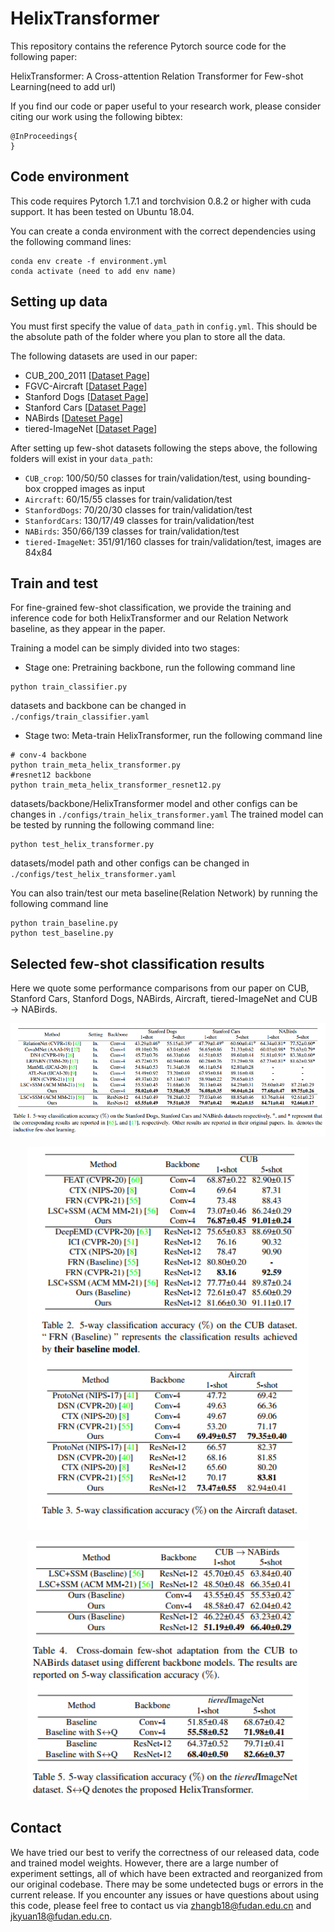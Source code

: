 # HelixTransformer


This repository contains the reference Pytorch source code for the following paper:

HelixTransformer: A Cross-attention Relation Transformer for Few-shot Learning(need to add url)

If you find our code or paper useful to your research work, please consider citing our work using the following bibtex:
```
@InProceedings{
}
```

## Code environment
This code requires Pytorch 1.7.1 and torchvision 0.8.2 or higher with cuda support. It has been tested on Ubuntu 18.04. 

You can create a conda environment with the correct dependencies using the following command lines:
```
conda env create -f environment.yml
conda activate (need to add env name)
```

## Setting up data
You must first specify the value of `data_path` in `config.yml`. This should be the absolute path of the folder where you plan to store all the data.

The following datasets are used in our paper: 
- CUB_200_2011 \[[Dataset Page](http://www.vision.caltech.edu/visipedia/CUB-200-2011.html)\]
- FGVC-Aircraft \[[Dataset Page](http://www.robots.ox.ac.uk/~vgg/data/fgvc-aircraft/)\]
- Stanford Dogs \[[Dataset Page](http://vision.stanford.edu/aditya86/ImageNetDogs/)\]
- Stanford Cars \[[Dataset Page](http://ai.stanford.edu/~jkrause/cars/car_dataset.html)\]
- NABirds \[[Dateset Page](https://dl.allaboutbirds.org/nabirds)\]
- tiered-ImageNet \[[Dataset Page](https://github.com/renmengye/few-shot-ssl-public)\]

After setting up few-shot datasets following the steps above, the following folders will exist in your `data_path`:
- `CUB_crop`: 100/50/50 classes for train/validation/test, using bounding-box cropped images as input
- `Aircraft`: 60/15/55 classes for train/validation/test
- `StanfordDogs`: 70/20/30 classes for train/validation/test
- `StanfordCars`: 130/17/49 classes for train/validation/test
- `NABirds`: 350/66/139 classes for train/validation/test
- `tiered-ImageNet`: 351/91/160 classes for train/validation/test, images are 84x84

## Train and test
For fine-grained few-shot classification, we provide the training and inference code for both HelixTransformer and our Relation Network baseline, as they appear in the paper. 

Training a model can be simply divided into two stages: 
- Stage one: Pretraining backbone, run the following command line
```
python train_classifier.py
```
datasets and backbone can be changed in `./configs/train_classifier.yaml`

- Stage two: Meta-train HelixTransformer, run the following command line
```
# conv-4 backbone
python train_meta_helix_transformer.py
#resnet12 backbone
python train_meta_helix_transformer_resnet12.py
```
datasets/backbone/HelixTransformer model and other configs can be changes in `./configs/train_helix_transformer.yaml`
 The trained model can be tested by running the following command line:
 ```
 python test_helix_transformer.py
 ```
 datasets/model path and other configs can be changed in `./configs/test_helix_transformer.yaml`
 
You can also train/test our meta baseline(Relation Network) by running the following command line
```
python train_baseline.py
python test_baseline.py
```

## Selected few-shot classification results
Here we quote some performance comparisons from our paper on CUB, Stanford Cars, Stanford Dogs, NABirds, Aircraft, tiered-ImageNet and CUB &#8594; NABirds.

<p align="center">
<img src="./imgs/results1.png" width="750">
</p>
<p align="center">
<img src="./imgs/results2.png" width="450">
</p>
<p align="center">
<img src="./imgs/results3.png" width="450">
</p>

## Contact
We have tried our best to verify the correctness of our released data, code and trained model weights. 
However, there are a large number of experiment settings, all of which have been extracted and reorganized from our original codebase. 
There may be some undetected bugs or errors in the current release. 
If you encounter any issues or have questions about using this code, please feel free to contact us via zhangb18@fudan.edu.cn and jkyuan18@fudan.edu.cn.

